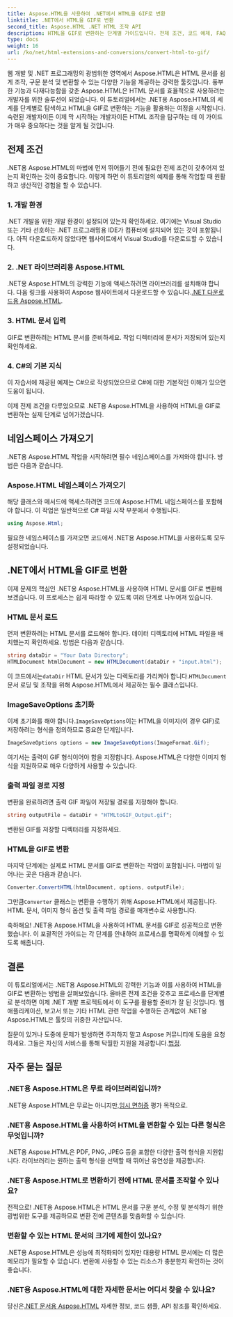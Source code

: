 ```yaml
---
title: Aspose.HTML을 사용하여 .NET에서 HTML을 GIF로 변환
linktitle: .NET에서 HTML을 GIF로 변환
second_title: Aspose.HTML .NET HTML 조작 API
description: HTML을 GIF로 변환하는 단계별 가이드입니다. 전제 조건, 코드 예제, FAQ 등! Aspose.HTML로 HTML 조작을 최적화하세요.
type: docs
weight: 16
url: /ko/net/html-extensions-and-conversions/convert-html-to-gif/
---
```


웹 개발 및 .NET 프로그래밍의 광범위한 영역에서 Aspose.HTML은 HTML 문서를 쉽게 조작, 구문 분석 및 변환할 수 있는 다양한 기능을 제공하는 강력한 툴킷입니다. 풍부한 기능과 다재다능함을 갖춘 Aspose.HTML은 HTML 문서를 효율적으로 사용하려는 개발자를 위한 솔루션이 되었습니다. 이 튜토리얼에서는 .NET용 Aspose.HTML의 세계를 단계별로 탐색하고 HTML을 GIF로 변환하는 기능을 활용하는 여정을 시작합니다. 숙련된 개발자이든 이제 막 시작하는 개발자이든 HTML 조작을 탐구하는 데 이 가이드가 매우 중요하다는 것을 알게 될 것입니다.

## 전제 조건

.NET용 Aspose.HTML의 마법에 먼저 뛰어들기 전에 필요한 전제 조건이 갖추어져 있는지 확인하는 것이 중요합니다. 이렇게 하면 이 튜토리얼의 예제를 통해 작업할 때 원활하고 생산적인 경험을 할 수 있습니다.

### 1. 개발 환경

.NET 개발을 위한 개발 환경이 설정되어 있는지 확인하세요. 여기에는 Visual Studio 또는 기타 선호하는 .NET 프로그래밍용 IDE가 컴퓨터에 설치되어 있는 것이 포함됩니다. 아직 다운로드하지 않았다면 웹사이트에서 Visual Studio를 다운로드할 수 있습니다.

### 2. .NET 라이브러리용 Aspose.HTML

 .NET용 Aspose.HTML의 강력한 기능에 액세스하려면 라이브러리를 설치해야 합니다. 다음 링크를 사용하여 Aspose 웹사이트에서 다운로드할 수 있습니다.[.NET 다운로드용 Aspose.HTML](https://releases.aspose.com/html/net/).

### 3. HTML 문서 입력

GIF로 변환하려는 HTML 문서를 준비하세요. 작업 디렉터리에 문서가 저장되어 있는지 확인하세요.

### 4. C#의 기본 지식

이 자습서에 제공된 예제는 C#으로 작성되었으므로 C#에 대한 기본적인 이해가 있으면 도움이 됩니다.

이제 전제 조건을 다루었으므로 .NET용 Aspose.HTML을 사용하여 HTML을 GIF로 변환하는 실제 단계로 넘어가겠습니다.

## 네임스페이스 가져오기

.NET용 Aspose.HTML 작업을 시작하려면 필수 네임스페이스를 가져와야 합니다. 방법은 다음과 같습니다.

### Aspose.HTML 네임스페이스 가져오기

해당 클래스와 메서드에 액세스하려면 코드에 Aspose.HTML 네임스페이스를 포함해야 합니다. 이 작업은 일반적으로 C# 파일 시작 부분에서 수행됩니다.

```csharp
using Aspose.Html;
```

필요한 네임스페이스를 가져오면 코드에서 .NET용 Aspose.HTML을 사용하도록 모두 설정되었습니다.

## .NET에서 HTML을 GIF로 변환

이제 문제의 핵심인 .NET용 Aspose.HTML을 사용하여 HTML 문서를 GIF로 변환해 보겠습니다. 이 프로세스는 쉽게 따라할 수 있도록 여러 단계로 나누어져 있습니다.

### HTML 문서 로드

먼저 변환하려는 HTML 문서를 로드해야 합니다. 데이터 디렉토리에 HTML 파일을 배치했는지 확인하세요. 방법은 다음과 같습니다.

```csharp
string dataDir = "Your Data Directory";
HTMLDocument htmlDocument = new HTMLDocument(dataDir + "input.html");
```

 이 코드에서는`dataDir` HTML 문서가 있는 디렉토리를 가리켜야 합니다.`HTMLDocument` 문서 로딩 및 조작을 위해 Aspose.HTML에서 제공하는 필수 클래스입니다.

### ImageSaveOptions 초기화

 이제 초기화를 해야 합니다.`ImageSaveOptions`이는 HTML을 이미지(이 경우 GIF)로 저장하려는 형식을 정의하므로 중요한 단계입니다.

```csharp
ImageSaveOptions options = new ImageSaveOptions(ImageFormat.Gif);
```

여기서는 출력이 GIF 형식이어야 함을 지정합니다. Aspose.HTML은 다양한 이미지 형식을 지원하므로 매우 다양하게 사용할 수 있습니다.

### 출력 파일 경로 지정

변환을 완료하려면 출력 GIF 파일이 저장될 경로를 지정해야 합니다.

```csharp
string outputFile = dataDir + "HTMLtoGIF_Output.gif";
```

변환된 GIF를 저장할 디렉터리를 지정하세요.

### HTML을 GIF로 변환

마지막 단계에는 실제로 HTML 문서를 GIF로 변환하는 작업이 포함됩니다. 마법이 일어나는 곳은 다음과 같습니다.

```csharp
Converter.ConvertHTML(htmlDocument, options, outputFile);
```

 그만큼`Converter` 클래스는 변환을 수행하기 위해 Aspose.HTML에서 제공됩니다. HTML 문서, 이미지 형식 옵션 및 출력 파일 경로를 매개변수로 사용합니다.

축하해요! .NET용 Aspose.HTML을 사용하여 HTML 문서를 GIF로 성공적으로 변환했습니다. 이 포괄적인 가이드는 각 단계를 안내하여 프로세스를 명확하게 이해할 수 있도록 해줍니다.

## 결론

이 튜토리얼에서는 .NET용 Aspose.HTML의 강력한 기능과 이를 사용하여 HTML을 GIF로 변환하는 방법을 살펴보았습니다. 올바른 전제 조건을 갖추고 프로세스를 단계별로 분석하면 이제 .NET 개발 프로젝트에서 이 도구를 활용할 준비가 잘 된 것입니다. 웹 애플리케이션, 보고서 또는 기타 HTML 관련 작업을 수행하든 관계없이 .NET용 Aspose.HTML은 툴킷의 귀중한 자산입니다.

 질문이 있거나 도중에 문제가 발생하면 주저하지 말고 Aspose 커뮤니티에 도움을 요청하세요. 그들은 자신의 서비스를 통해 탁월한 지원을 제공합니다.[법정](https://forum.aspose.com/).

## 자주 묻는 질문

### .NET용 Aspose.HTML은 무료 라이브러리입니까?
 .NET용 Aspose.HTML은 무료는 아니지만,[임시 면허증](https://purchase.aspose.com/temporary-license/) 평가 목적으로.

### .NET용 Aspose.HTML을 사용하여 HTML을 변환할 수 있는 다른 형식은 무엇입니까?
.NET용 Aspose.HTML은 PDF, PNG, JPEG 등을 포함한 다양한 출력 형식을 지원합니다. 라이브러리는 원하는 출력 형식을 선택할 때 뛰어난 유연성을 제공합니다.

### .NET용 Aspose.HTML로 변환하기 전에 HTML 문서를 조작할 수 있나요?
전적으로! .NET용 Aspose.HTML은 HTML 문서를 구문 분석, 수정 및 분석하기 위한 광범위한 도구를 제공하므로 변환 전에 콘텐츠를 맞춤화할 수 있습니다.

### 변환할 수 있는 HTML 문서의 크기에 제한이 있나요?
.NET용 Aspose.HTML은 성능에 최적화되어 있지만 대용량 HTML 문서에는 더 많은 메모리가 필요할 수 있습니다. 변환에 사용할 수 있는 리소스가 충분한지 확인하는 것이 좋습니다.

### .NET용 Aspose.HTML에 대한 자세한 문서는 어디서 찾을 수 있나요?
 당신은[.NET 문서용 Aspose.HTML](https://reference.aspose.com/html/net/) 자세한 정보, 코드 샘플, API 참조를 확인하세요.
